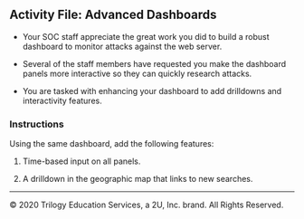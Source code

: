 ## Activity File: Advanced Dashboards

- Your SOC staff appreciate the great work you did to build a robust dashboard to monitor attacks against the web server. 

- Several of the staff members have requested you make the dashboard panels more interactive so they can quickly research attacks.

- You are tasked with enhancing your dashboard to add drilldowns and interactivity features.

### Instructions

Using the same dashboard, add the following features:

1. Time-based input on all panels.

2. A drilldown in the geographic map that links to new searches.


---
© 2020 Trilogy Education Services, a 2U, Inc. brand. All Rights Reserved.  
